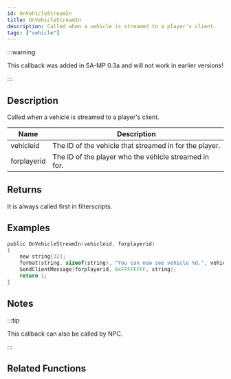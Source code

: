 ```yaml
---
id: OnVehicleStreamIn
title: OnVehicleStreamIn
description: Called when a vehicle is streamed to a player's client.
tags: ["vehicle"]
---
```


<TagLinks />

:::warning

This callback was added in SA-MP 0.3a and will not work in earlier versions!

:::

## Description

Called when a vehicle is streamed to a player's client.

| Name        | Description                                            |
| ----------- | ------------------------------------------------------ |
| vehicleid   | The ID of the vehicle that streamed in for the player. |
| forplayerid | The ID of the player who the vehicle streamed in for.  |

## Returns

It is always called first in filterscripts.

## Examples

```c
public OnVehicleStreamIn(vehicleid, forplayerid)
{
    new string[32];
    format(string, sizeof(string), "You can now see vehicle %d.", vehicleid);
    SendClientMessage(forplayerid, 0xFFFFFFFF, string);
    return 1;
}
```

## Notes

:::tip

This callback can also be called by NPC.

:::

## Related Functions

